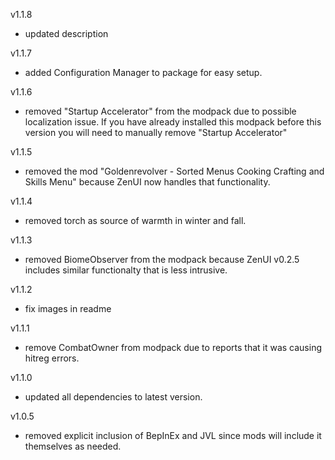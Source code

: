 v1.1.8
- updated description

v1.1.7
- added Configuration Manager to package for easy setup.

v1.1.6
- removed "Startup Accelerator" from the modpack due to possible localization issue.  If you have already installed this modpack before this version you will need to manually remove "Startup Accelerator"

v1.1.5
- removed the mod "Goldenrevolver - Sorted Menus Cooking Crafting and Skills Menu" because ZenUI now handles that functionality.

v1.1.4
- removed torch as source of warmth in winter and fall.

v1.1.3
- removed BiomeObserver from the modpack because ZenUI v0.2.5 includes similar functionalty that is less intrusive.

v1.1.2
- fix images in readme

v1.1.1
- remove CombatOwner from modpack due to reports that it was causing hitreg errors.

v1.1.0
- updated all dependencies to latest version.

v1.0.5
- removed explicit inclusion of BepInEx and JVL since mods will include it themselves as needed.